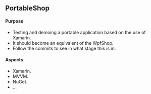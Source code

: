 ## PortableShop

#### Purpose
* Testing and demoing a portable application based on the use of Xamarin.
* It should become an equivalent of the WpfShop.
* Follow the commits to see in what stage this is in.

#### Aspects
* Xamarin.
* MVVM.
* NuGet.
* ...